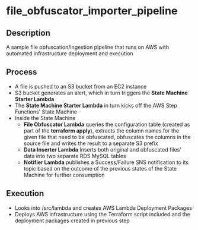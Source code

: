 # file_obfuscator_importer_pipeline
<h2>
  Description
</h2>  
A sample file obfuscation/ingestion pipeline that runs on AWS with automated infrastructure deployment and execution
<h2>
  Process
</h2>  
<ul>
  <li>A file is pushed to an S3 bucket from an EC2 instance</li>
  <li>S3 bucket generates an alert, which in turn triggers the <b> State Machine Starter Lambda</b></li>
  <li>The <b> State Machine Starter Lambda</b> in turn kicks off the AWS Step Functions' State Machine</li>
  <li>Inside the State Machine
  <ul>
    <li><b>File Obfuscator Lambda</b> queries the configuration table (created as part of the <b>terraform apply</b>), extracts the column names for the given file that need to be obfuscated, obfuscates the columns in the source file and writes the result to a separate S3 prefix</li>
    <li><b>Data Inserter Lambda</b> Inserts both original and obfuscated files' data into two separate RDS MySQL tables</li>
    <li><b>Notifier Lambda</b> publishes a Success/Failure SNS notification to its topic based on the outcome of the previous states of the State Machine for further consumption</li>
  </ul>
</ul>
<h2>
  Execution
</h2>
<ul>
  <li>Looks into /src/lambda and creates AWS Lambda Deployment Packages</li>
  <li>Deploys AWS infrastructure using the Terraform script included and the deployment packages created in previous step</li>
</ul>
